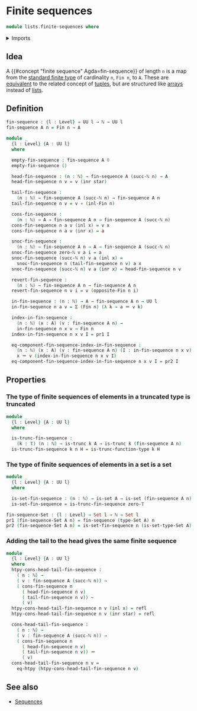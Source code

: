 # Finite sequences

```agda
module lists.finite-sequences where
```

<details><summary>Imports</summary>

```agda
open import elementary-number-theory.natural-numbers

open import foundation.coproduct-types
open import foundation.dependent-pair-types
open import foundation.function-extensionality
open import foundation.function-types
open import foundation.homotopies
open import foundation.identity-types
open import foundation.sets
open import foundation.truncated-types
open import foundation.truncation-levels
open import foundation.unit-type
open import foundation.universe-levels

open import univalent-combinatorics.involution-standard-finite-types
open import univalent-combinatorics.standard-finite-types
```

</details>

## Idea

A {{#concept "finite sequence" Agda=fin-sequence}} of length `n` is a map from
the [standard finite type](univalent-combinatorics.standard-finite-types.md) of
cardinality `n`, `Fin n`, to `A`. These are
[equivalent](lists.equivalence-tuples-finite-sequences.md) to the related
concept of [tuples](lists.tuples.md), but are structured like
[arrays](lists.arrays.md) instead of [lists](lists.lists.md).

## Definition

```agda
fin-sequence : {l : Level} → UU l → ℕ → UU l
fin-sequence A n = Fin n → A

module _
  {l : Level} {A : UU l}
  where

  empty-fin-sequence : fin-sequence A 0
  empty-fin-sequence ()

  head-fin-sequence : (n : ℕ) → fin-sequence A (succ-ℕ n) → A
  head-fin-sequence n v = v (inr star)

  tail-fin-sequence :
    (n : ℕ) → fin-sequence A (succ-ℕ n) → fin-sequence A n
  tail-fin-sequence n v = v ∘ (inl-Fin n)

  cons-fin-sequence :
    (n : ℕ) → A → fin-sequence A n → fin-sequence A (succ-ℕ n)
  cons-fin-sequence n a v (inl x) = v x
  cons-fin-sequence n a v (inr x) = a

  snoc-fin-sequence :
    (n : ℕ) → fin-sequence A n → A → fin-sequence A (succ-ℕ n)
  snoc-fin-sequence zero-ℕ v a i = a
  snoc-fin-sequence (succ-ℕ n) v a (inl x) =
    snoc-fin-sequence n (tail-fin-sequence n v) a x
  snoc-fin-sequence (succ-ℕ n) v a (inr x) = head-fin-sequence n v

  revert-fin-sequence :
    (n : ℕ) → fin-sequence A n → fin-sequence A n
  revert-fin-sequence n v i = v (opposite-Fin n i)

  in-fin-sequence : (n : ℕ) → A → fin-sequence A n → UU l
  in-fin-sequence n a v = Σ (Fin n) (λ k → a ＝ v k)

  index-in-fin-sequence :
    (n : ℕ) (x : A) (v : fin-sequence A n) →
    in-fin-sequence n x v → Fin n
  index-in-fin-sequence n x v I = pr1 I

  eq-component-fin-sequence-index-in-fin-sequence :
    (n : ℕ) (x : A) (v : fin-sequence A n) (I : in-fin-sequence n x v) →
    x ＝ v (index-in-fin-sequence n x v I)
  eq-component-fin-sequence-index-in-fin-sequence n x v I = pr2 I
```

## Properties

### The type of finite sequences of elements in a truncated type is truncated

```agda
module _
  {l : Level} {A : UU l}
  where

  is-trunc-fin-sequence :
    (k : 𝕋) (n : ℕ) → is-trunc k A → is-trunc k (fin-sequence A n)
  is-trunc-fin-sequence k n H = is-trunc-function-type k H
```

### The type of finite sequences of elements in a set is a set

```agda
module _
  {l : Level} {A : UU l}
  where

  is-set-fin-sequence : (n : ℕ) → is-set A → is-set (fin-sequence A n)
  is-set-fin-sequence = is-trunc-fin-sequence zero-𝕋

fin-sequence-Set : {l : Level} → Set l → ℕ → Set l
pr1 (fin-sequence-Set A n) = fin-sequence (type-Set A) n
pr2 (fin-sequence-Set A n) = is-set-fin-sequence n (is-set-type-Set A)
```

### Adding the tail to the head gives the same finite sequence

```agda
module _
  {l : Level} {A : UU l}
  where
  htpy-cons-head-tail-fin-sequence :
    ( n : ℕ) →
    ( v : fin-sequence A (succ-ℕ n)) →
    ( cons-fin-sequence n
      ( head-fin-sequence n v)
      ( tail-fin-sequence n v)) ~
      ( v)
  htpy-cons-head-tail-fin-sequence n v (inl x) = refl
  htpy-cons-head-tail-fin-sequence n v (inr star) = refl

  cons-head-tail-fin-sequence :
    ( n : ℕ) →
    ( v : fin-sequence A (succ-ℕ n)) →
    ( cons-fin-sequence n
      ( head-fin-sequence n v)
      ( tail-fin-sequence n v)) ＝
      ( v)
  cons-head-tail-fin-sequence n v =
    eq-htpy (htpy-cons-head-tail-fin-sequence n v)
```

## See also

- [Sequences](foundation.sequences.md)
